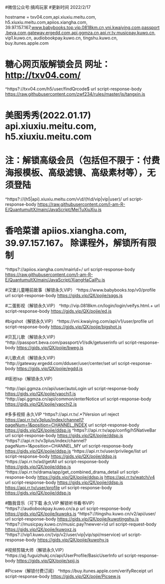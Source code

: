 #微信公众号:搞鸡玩家
#更新时间 2022/2/17

hostname = txv04.com,api.xiuxiu.meitu.com, h5.xiuxiu.meitu.com,apiios.xiangha.com, 39.97.157.167,www.babybooks.top,vip.0818km.cn,vni.kwaiying.com,passport.beva.com,gateway.ergedd.com,api.ggmza.cn,api.rr.tv,musicpay.kuwo.cn, vip1.kuwo.cn, audiobookpay.kuwo.cn, tingshu.kuwo.cn, buy.itunes.apple.com

# 糖心网页版解锁会员  网址：http://txv04.com/
^https?:\/\/txv04\.com\/h5\/user\/findQrcode$ url script-response-body https://raw.githubusercontent.com/zwf234/rules/master/js/tangxin.js

# 美图秀秀(2022.01.17)    api.xiuxiu.meitu.com, h5.xiuxiu.meitu.com
# 注：解锁高级会员（包括但不限于：付费海报模板、高级滤镜、高级素材等），无须登陆
^https?:\/\/(h5|api)\.xiuxiu\.meitu\.com\/v\d\/(h\d\/vip|vip|user)\/ url script-response-body https://raw.githubusercontent.com/I-am-R-E/QuantumultX/main/JavaScript/MeiTuXiuXiu.js

# 香哈菜谱    apiios.xiangha.com, 39.97.157.167。    除课程外，解锁所有限制
^https?:\/\/apiios\.xiangha\.com\/main\d+\/ url script-response-body https://raw.githubusercontent.com/I-am-R-E/QuantumultX/main/JavaScript/XiangHaCaiPu.js

#汉堡儿童睡前故事（解锁永久VIP）
^https:\/\/www\.babybooks\.top\/v0\/profile url script-response-body https://gjds.vip/QX/pojie/sqgs.js

#二蛋影视（解锁永久VIP）
^http:\/\/vip\.0818km\.cn\/login\/login\/veifys\.html.+ url script-response-body https://gjds.vip/QX/pojie/ed.js

#bigshot（解锁永久VIP）
^https:\/\/vni\.kwaiying\.com\/api\/v1\/user\/profile url script-response-body https://gjds.vip/QX/pojie/bigshot.js

#贝瓦儿歌（解锁永久VIP）
^http:\/\/passport\.beva\.com\/passport\/v1\/sdk\/getuserinfo url script-response-body https://gjds.vip/QX/pojie/bweg.js

#儿歌点点（解锁永久VIP）
^http:\/\/gateway\.ergedd\.com\/dduser\/user\/center\/set url script-response-body https://gjds.vip/QX/pojie/egdd.js


#瑶池lsp（解锁永久VIP）

^http:\/\/api\.ggmza\.cn\/api\/user\/autoLogin url script-response-body https://gjds.vip/QX/pojie/yaochi1.js
^http:\/\/api\.ggmza\.cn\/api\/common\/enterNotice url script-response-body https://gjds.vip/QX/pojie/yaochi2.js

#多多视频 永久VIP
^https?:\/\/api\.rr\.tv\/.*?Version url reject
https://api.rr.tv/v3plus/index/channel\?pageNum=1&position=CHANNEL_INDEX url script-response-body https://gjds.vip/QX/pojie/ddsp.js
^https?:\/\/api\.rr\.tv\/app\/config\/h5NativeBar url script-response-body https://gjds.vip/QX/pojie/ddsp.js
^https?:\/\/api\.rr\.tv\/v3plus\/index\/channel\?pageNum=1&position=CHANNEL_MY url script-response-body https://gjds.vip/QX/pojie/ddsp.js
^https:\/\/api\.rr\.tv\/user\/privilege\/list url script-response-body https://gjds.vip/QX/pojie/ddsp.js
^https:\/\/api\.rr\.tv\/ad\/getAll url script-response-body https://gjds.vip/QX/pojie/ddsp.js
^https:\/\/api\.rr\.tv\/drama\/app\/get_combined_drama_detail url script-response-body https://gjds.vip/QX/pojie/ddsp.js
https://api.rr.tv/watch/v4 url script-response-body https://gjds.vip/QX/pojie/ddsp.js
https://api.rr.tv/user/profile url script-response-body https://gjds.vip/QX/pojie/ddsp.js

#酷我音乐（可下载 永久VIP 解锁听书看书VIP）
^https?:\/\/audiobookpay\.kuwo\.cn/a\.p url script-response-body https://gjds.vip/QX/pojie/kuwoks.js
^https?:\/\/tingshu\.kuwo\.cn/v2\/api\/user\/ url script-response-body https://gjds.vip/QX/pojie/kuwotingshu.js
^https?:\/\/musicpay\.kuwo\.cn\/music\.pay\?newver=\d url script-request-body https://gjds.vip/QX/pojie/kuwoxz.js
^https?:\/\/vip1\.kuwo\.cn\/(vip\/v2\/user\/vip|vip\/spi/mservice) url script-response-body https://gjds.vip/QX/pojie/kuwohy.js

#视频剪辑大师（解锁永久VIP）
^https:\/\/ajj\.fuguizhukj\.cn\/api\/UserProfile\/BasicUserInfo url script-response-body https://gjds.vip/QX/pojie/spjj.js

#Picsew（解锁付费订阅）
^https:\/\/buy\.itunes\.apple\.com\/verifyReceipt url script-response-body https://gjds.vip/QX/pojie/Picsew.js
